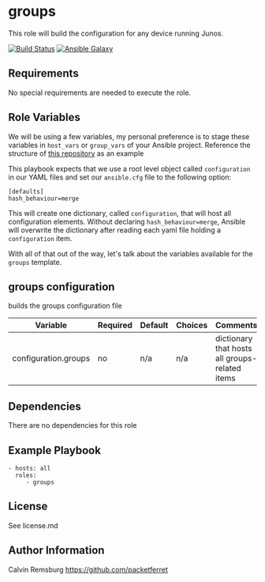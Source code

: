 groups
=========

This role will build the configuration for any device running Junos.

[![Build Status](https://travis-ci.com/packetferret/juniper_build_config.svg?branch=master)](https://travis-ci.com/packetferret/juniper_build_config)
[![Ansible Galaxy](https://galaxy.ansible.com/packetferret/juniper_build_config)](https://galaxy.ansible.com/packetferret/juniper_build_config)


Requirements
------------

No special requirements are needed to execute the role.

Role Variables
--------------

We will be using a few variables, my personal preference is to stage these variables in `host_vars` or `group_vars` of your Ansible project. Reference the structure of [this repository](https://github.com/packetferret/Ansible-Campus-Fabric-Core-Distribution-CRB/tree/master/files/ansible) as an example

This playbook expects that we use a root level object called `configuration` in our YAML files and set our `ansible.cfg` file to the following option: 

```
[defaults]
hash_behaviour=merge
```

This will create one dictionary, called `configuration`, that will host all configuration elements. Without declaring `hash_behaviour=merge`, Ansible will overwrite the dictionary after reading each yaml file holding a `configuration` item.

With all of that out of the way, let's talk about the variables available for the `groups` template.

## groups configuration

builds the groups configuration file

| Variable | Required | Default | Choices | Comments |
|---|---|---|---|---|
| configuration.groups | no | n/a | n/a | dictionary that hosts all groups-related items |

Dependencies
------------

There are no dependencies for this role

Example Playbook
----------------


    - hosts: all
      roles:
         - groups

License
-------

See license.md

Author Information
------------------

Calvin Remsburg
https://github.com/packetferret
